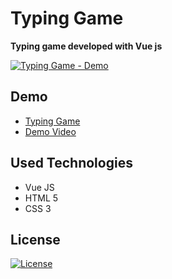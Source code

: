 

# Typing Game 

**Typing game developed with Vue js**

[![Typing Game - Demo](https://i.imgur.com/RS4mKhh.gif)](http://www.youtube.com/watch?v=XvkVx17BW4Q)

## Demo 
* [Typing Game](https://typing-game-v.netlify.app/)
* [Demo Video](https://youtu.be/sKmTuv8RTqs)

## Used Technologies
* Vue JS
* HTML 5
* CSS 3

## License
 [![License](https://img.shields.io/github/license/mustafadalga/typing-game)](https://github.com/mustafadalga/typing-game/blob/master/LICENSE)

